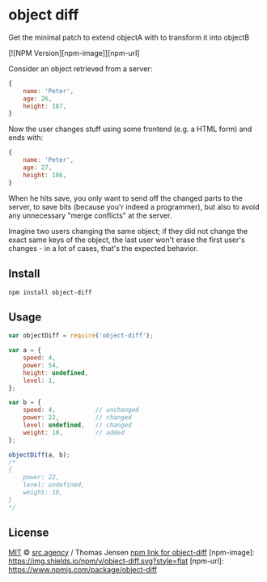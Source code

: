 # object diff

Get the minimal patch to extend objectA with to transform it into
objectB

[![NPM Version][npm-image]][npm-url]

Consider an object retrieved from a server:

```js
{
	name: 'Peter',
	age: 26,
	height: 187,
}
```

Now the user changes stuff using some frontend (e.g. a HTML form) and
ends with:

```js
{
	name: 'Peter',
	age: 27,
	height: 186,
}
```

When he hits save, you only want to send off the changed parts to the
server, to save bits (because you'r indeed a programmer), but also to
avoid any unnecessary "merge conflicts" at the server.

Imagine two users changing the same object; if they did not change the
exact same keys of the object, the last user won't erase the first
user's changes - in a lot of cases, that's the expected behavior.

## Install

```
npm install object-diff
```

## Usage

```js
var objectDiff = require('object-diff');

var a = {
	speed: 4,
	power: 54,
	height: undefined,
	level: 1,
};

var b = {
	speed: 4,			// unchanged
	power: 22,			// changed
	level: undefined,	// changed
	weight: 10,			// added
};

objectDiff(a, b);
/*
{
	power: 22,
	level: undefined,
	weight: 10,
}
*/
```

## License

[MIT](http://opensource.org/licenses/MIT) ©
[src.agency](http://src.agency) / Thomas Jensen
[npm link for object-diff](https://www.npmjs.com/package/object-diff)
[npm-image]: https://img.shields.io/npm/v/object-diff.svg?style=flat
[npm-url]: https://www.npmjs.com/package/object-diff

